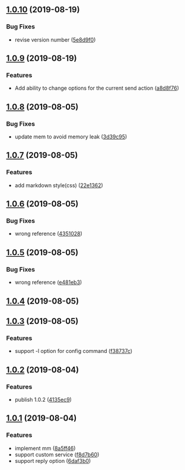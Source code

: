 ## [1.0.10](https://github.com/xueminghao/mm/compare/v1.0.9...v1.0.10) (2019-08-19)


### Bug Fixes

* revise version number ([5e8d9f0](https://github.com/xueminghao/mm/commit/5e8d9f0))



## [1.0.9](https://github.com/xueminghao/mm/compare/v1.0.8...v1.0.9) (2019-08-19)


### Features

* Add ability to change options for the current send action ([a8d8f76](https://github.com/xueminghao/mm/commit/a8d8f76))



## [1.0.8](https://github.com/xueminghao/mm/compare/1.0.7...1.0.8) (2019-08-05)


### Bug Fixes

* update mem to avoid memory leak ([3d39c95](https://github.com/xueminghao/mm/commit/3d39c95))



## [1.0.7](https://github.com/xueminghao/mm/compare/1.0.6...1.0.7) (2019-08-05)


### Features

* add markdown style(css) ([22e1362](https://github.com/xueminghao/mm/commit/22e1362))



## [1.0.6](https://github.com/xueminghao/mm/compare/1.0.5...1.0.6) (2019-08-05)


### Bug Fixes

* wrong reference ([4351028](https://github.com/xueminghao/mm/commit/4351028))



## [1.0.5](https://github.com/xueminghao/mm/compare/1.0.4...1.0.5) (2019-08-05)


### Bug Fixes

* wrong reference ([e481eb3](https://github.com/xueminghao/mm/commit/e481eb3))



## [1.0.4](https://github.com/xueminghao/mm/compare/1.0.3...1.0.4) (2019-08-05)



## [1.0.3](https://github.com/xueminghao/mm/compare/1.0.2...1.0.3) (2019-08-05)


### Features

* support -l option for config command ([f38737c](https://github.com/xueminghao/mm/commit/f38737c))



## [1.0.2](https://github.com/xueminghao/mm/compare/1.0.1...1.0.2) (2019-08-04)


### Features

* publish 1.0.2 ([4135ec9](https://github.com/xueminghao/mm/commit/4135ec9))



## [1.0.1](https://github.com/xueminghao/mm/compare/1.0.0...1.0.1) (2019-08-04)


### Features

* implement mm ([8a5ff46](https://github.com/xueminghao/mm/commit/8a5ff46))
* support custom service ([f8d7b60](https://github.com/xueminghao/mm/commit/f8d7b60))
* support reply option ([6daf3b0](https://github.com/xueminghao/mm/commit/6daf3b0))



